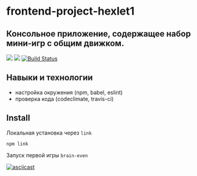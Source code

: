 # frontend-project-hexlet1

## Консольное приложение, содержащее набор мини-игр с общим движком.

<a href="https://codeclimate.com/github/codeclimate/codeclimate/maintainability"><img src="https://api.codeclimate.com/v1/badges/a99a88d28ad37a79dbf6/maintainability" /></a> <a href="https://codeclimate.com/github/codeclimate/codeclimate/test_coverage"><img src="https://api.codeclimate.com/v1/badges/a99a88d28ad37a79dbf6/test_coverage" /></a> [![Build Status](https://travis-ci.org/jurassic-period/frontend-project-hexlet1.svg?branch=master)](https://travis-ci.org/jurassic-period/frontend-project-hexlet1)

## Навыки и технологии

+ настройка окружения (npm, babel, eslint)
+ проверка кода (codeclimate, travis-ci)

## Install

Локальная установка через `link`

`npm link`

Запуск первой игры `brain-even`

[![asciicast](https://asciinema.org/a/c83ZbzacnufMha7ybRSEC2GcA.svg)](https://asciinema.org/a/c83ZbzacnufMha7ybRSEC2GcA)
